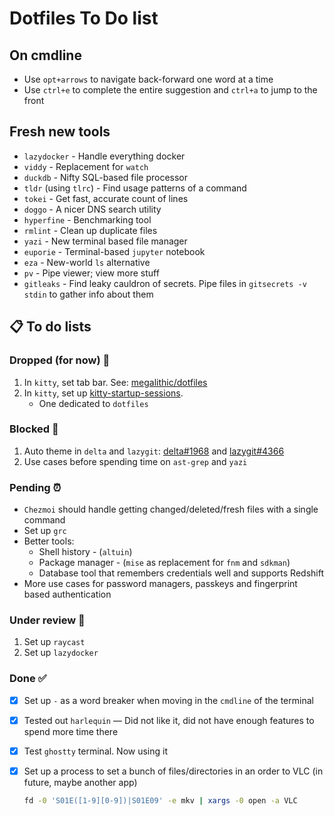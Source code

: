 # Dotfiles To Do list

## On cmdline

- Use `opt+arrows` to navigate back-forward one word at a time
- Use `ctrl+e` to complete the entire suggestion and `ctrl+a` to jump to the
  front

## Fresh new tools

- `lazydocker` - Handle everything docker
- `viddy` - Replacement for `watch`
- `duckdb` - Nifty SQL-based file processor
- `tldr` (using `tlrc`) - Find usage patterns of a command
- `tokei` - Get fast, accurate count of lines
- `doggo` - A nicer DNS search utility
- `hyperfine` - Benchmarking tool
- `rmlint` - Clean up duplicate files
- `yazi` - New terminal based file manager
- `euporie` - Terminal-based `jupyter` notebook
- `eza` - New-world `ls` alternative
- `pv` - Pipe viewer; view more stuff
- `gitleaks` - Find leaky cauldron of secrets. Pipe files in
  `gitsecrets -v stdin` to gather info about them

## 📋 To do lists

### Dropped (for now) 🫳

1. In `kitty`, set tab bar. See: [megalithic/dotfiles]
2. In `kitty`, set up [kitty-startup-sessions].
   - One dedicated to `dotfiles`

### Blocked 🚫

1. Auto theme in `delta` and `lazygit`: [delta#1968] and [lazygit#4366]
2. Use cases before spending time on `ast-grep` and `yazi`

### Pending ⏰

- `Chezmoi` should handle getting changed/deleted/fresh files with a single
  command
- Set up `grc`
- Better tools:
  - Shell history - (`altuin`)
  - Package manager - (`mise` as replacement for `fnm` and `sdkman`)
  - Database tool that remembers credentials well and supports Redshift
- More use cases for password managers, passkeys and fingerprint based
  authentication

### Under review 📗

1. Set up `raycast`
2. Set up `lazydocker`

### Done ✅

- [x] Set up `-` as a word breaker when moving in the `cmdline` of the terminal
- [x] Tested out `harlequin` — Did not like it, did not have enough features to
      spend more time there
- [x] Test `ghostty` terminal. Now using it
- [x] Set up a process to set a bunch of files/directories in an order to VLC
      (in future, maybe another app)

  ```bash
  fd -0 'S01E([1-9][0-9])|S01E09' -e mkv | xargs -0 open -a VLC
  ```

[delta#1968]: https://github.com/dandavison/delta/issues/1968
[lazygit#4366]: https://github.com/jesseduffield/lazygit/issues/4366
[kitty-startup-sessions]:
  https://sw.kovidgoyal.net/kitty/conf/#opt-kitty.startup_session
[megalithic/dotfiles]:
  https://github.com/megalithic/dotfiles/blob/main/config/kitty/tab_bar.py
